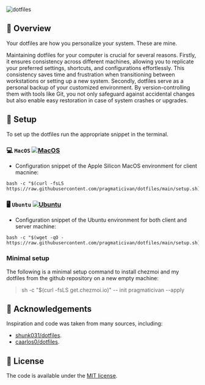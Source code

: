 ![dotfiles](https://github.com/pragmaticivan/dotfiles/assets/301291/291198e8-5175-4562-88a2-c885458cc003)

## 🚀 Overview

Your dotfiles are how you personalize your system. These are mine.

Maintaining dotfiles for your computer is crucial for several reasons. Firstly, it ensures consistency across different machines, allowing you to replicate your preferred settings, shortcuts, and configurations effortlessly. This consistency saves time and frustration when transitioning between workstations or setting up a new system. Secondly, dotfiles serve as a personal backup of your customized environment. By version-controlling them with tools like Git, you not only safeguard against accidental changes but also enable easy restoration in case of system crashes or upgrades.

## 🌴 Setup

To set up the dotfiles run the appropriate snippet in the terminal.

### 💻 `MacOS` [![MacOS](https://github.com/pragmaticivan/dotfiles/actions/workflows/macos.yaml/badge.svg)](https://github.com/pragmaticivan/dotfiles/actions/workflows/macos.yaml)

- Configuration snippet of the Apple Silicon MacOS environment for client macnine:

```console
bash -c "$(curl -fsLS https://raw.githubusercontent.com/pragmaticivan/dotfiles/main/setup.sh)"
```

### 🖥️ `Ubuntu` [![Ubuntu](https://github.com/pragmaticivan/dotfiles/actions/workflows/ubuntu.yaml/badge.svg)](https://github.com/pragmaticivan/dotfiles/actions/workflows/ubuntu.yaml)

- Configuration snippet of the Ubuntu environment for both client and server machine:

```console
bash -c "$(wget -qO - https://raw.githubusercontent.com/pragmaticivan/dotfiles/main/setup.sh)"
```

### Minimal setup

The following is a minimal setup command to install chezmoi and my dotfiles from the github repository on a new empty machine:

> sh -c "$(curl -fsLS get.chezmoi.io)" -- init pragmaticivan --apply


## 👏 Acknowledgements

Inspiration and code was taken from many sources, including:

- [shunk031/dotfiles](https://github.com/shunk031/dotfiles).
- [caarlos0/dotfiles](https://github.com/caarlos0/dotfiles).

## 📝 License

The code is available under the [MIT license](https://github.com/pragmaticivan/dotfiles/blob/master/LICENSE).
